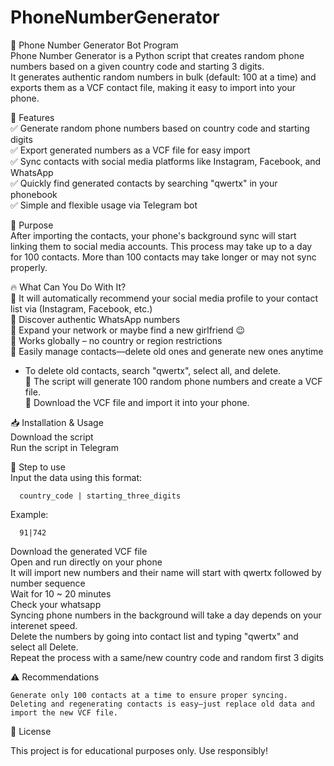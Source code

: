 # PhoneNumberGenerator

📱 Phone Number Generator Bot Program<br>
Phone Number Generator is a Python script that creates random phone numbers based on a given country code and starting 3 digits. <br>
It generates authentic random numbers in bulk (default: 100 at a time) and exports them as a VCF contact file, making it easy to import into your phone.<br>

🚀 Features<br>
✅ Generate random phone numbers based on country code and starting digits<br>
✅ Export generated numbers as a VCF file for easy import<br>
✅ Sync contacts with social media platforms like Instagram, Facebook, and WhatsApp<br>
✅ Quickly find generated contacts by searching "qwertx" in your phonebook<br>
✅ Simple and flexible usage via Telegram bot<br>

🎯 Purpose<br>
After importing the contacts, your phone's background sync will start linking them to social media accounts. 
This process may take up to a day for 100 contacts. More than 100 contacts may take longer or may not sync properly.

🔥 What Can You Do With It?<br>
🔹 It will automatically recommend your social media profile to your contact list via (Instagram, Facebook, etc.)<br>
🔹 Discover authentic WhatsApp numbers<br>
🔹 Expand your network or maybe find a new girlfriend 😉<br>
🔹 Works globally – no country or region restrictions<br>
🔹 Easily manage contacts—delete old ones and generate new ones anytime<br>
  - To delete old contacts, search "qwertx", select all, and delete.<br>
🔹 The script will generate 100 random phone numbers and create a VCF file.<br>
🔹 Download the VCF file and import it into your phone.<br>

📥 Installation & Usage<br>
    Download the script<br>
    Run the script in Telegram<br>


🚀 Step to use<br>
  Input the data using this format:<br>
  
      country_code | starting_three_digits
  
  Example:<br>
  
      91|742

  Download the generated VCF file<br>
  Open and run directly on your phone<br>
  It will import new numbers and their name will start with qwertx followed by number sequence<br>
  Wait for 10 ~ 20 minutes<br>
  Check your whatsapp<br>
  Syncing phone numbers in the background will take a day depends on your interenet speed. <br>
  Delete the numbers by going into contact list and typing "qwertx" and select all Delete.<br>
  Repeat the process with a same/new country code and random first 3 digits<br>


⚠️ Recommendations<br>

    Generate only 100 contacts at a time to ensure proper syncing.
    Deleting and regenerating contacts is easy—just replace old data and import the new VCF file.

📜 License<br>

This project is for educational purposes only. Use responsibly!
